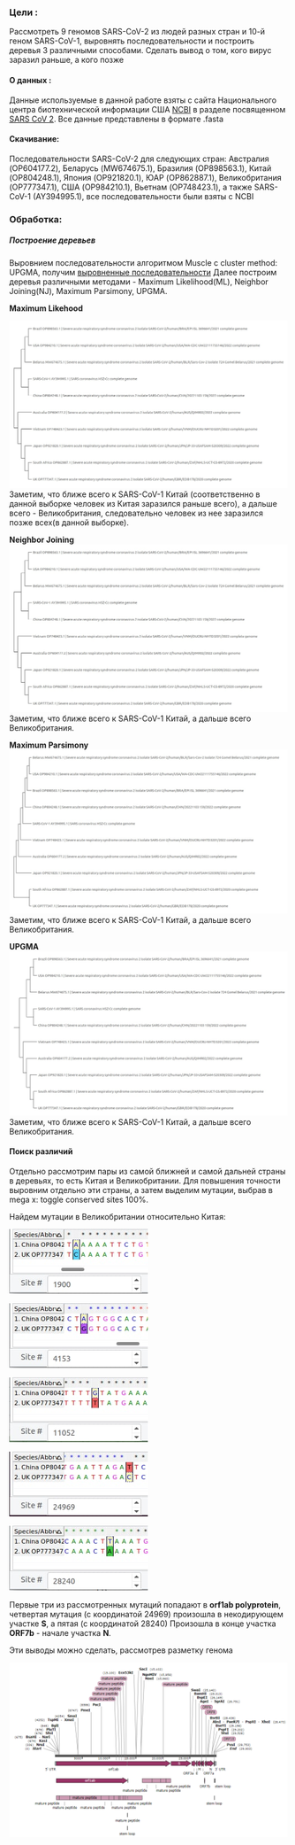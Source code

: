 ### Цели : 

Рассмотреть 9 геномов SARS-CoV-2 из людей разных стран и 10-й геном SARS-CoV-1, выровнять последовательности и построить деревья 3 различными способами. Сделать вывод о том, кого вирус заразил раньше, а кого позже


#### О данных :

Данные используемые в данной работе взяты с сайта Национального центра биотехнической информации США [NCBI](https://www.ncbi.nlm.nih.gov/) в разделе посвященном [SARS CoV 2](https://www.ncbi.nlm.nih.gov/sars-cov-2/). Все данные представлены в формате .fasta

#### Скачивание:
Последовательности SARS-CoV-2 для следующих стран: Австралия (OP604177.2), Беларусь (MW674675.1), Бразилия (OP898563.1), Китай (OP804248.1), Япония (OP921820.1), ЮАР (OP862887.1), Великобритания (OP777347.1), США (OP984210.1), Вьетнам (OP748423.1), а также SARS-CoV-1 (AY394995.1), все последовательности были взяты с NCBI

### Обработка:

##### Построение деревьев
Выровнием последовательности алгоритмом Muscle с cluster method: UPGMA, получим [выровненные последовательности]([[https://drive.google.com/file/d/1kc6_OVghl_PA2pgcyYUtXgKXkGD4Fk4z/view?usp=drivesdk](https://github.com/isredir/bioinformatics/blob/main/Aut_HW_3/sequences_countries.meg)](https://github.com/isredir/bioinformatics/blob/main/Aut_HW_3/sequences_countries.meg))
Далее построим деревья различными методами - Maximum Likelihood(ML), Neighbor Joining(NJ), Maximum Parsimony, UPGMA.

**Maximum Likehood**

![](trees/ML.png)
Заметим, что ближе всего к SARS-CoV-1 Китай (соответственно в данной выборке человек из Китая заразился раньше всего), а дальше всего - Великобритания, следовательно человек из нее заразился позже всех(в данной выборке).


**Neighbor Joining**
![](trees/NJ.png)
Заметим, что ближе всего к SARS-CoV-1 Китай, а дальше всего Великобритания.


**Maximum Parsimony**
![](trees/Parsimony.png)
Заметим, что ближе всего к SARS-CoV-1 Китай, а дальше всего Великобритания.


**UPGMA**
![](trees/UPGMA.png)
Заметим, что ближе всего к SARS-CoV-1 Китай, а дальше всего Великобритания.



#### Поиск различий

Отдельно рассмотрим пары из самой ближней и самой дальней страны в деревьях, то есть Китая и Великобритании.
Для повышения точности выровним отдельно эти страны, а затем выделим мутации, выбрав в mega x: toggle conserved sites 100%.

Найдем мутации в Великобритании относительно Китая:

![](mutations/MUT1.png)

![](mutations/MUT2.png)

![](mutations/MUT3.png)

![](mutations/MUT4.png)

![](mutations/MUT5.png)

Первые три из рассмотренных мутаций попадают в **orf1ab polyprotein**, четвертая мутация (с координатой 24969) произошла в некодирующем участке **S**, а пятая (с координатой 28240) Произошла в конце участка **ORF7b** - начале участка **N**.

Эти выводы можно сделать, рассмотрев разметку генома

![](mutations/map.png)
